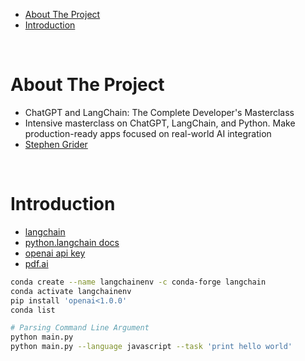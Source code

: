 - [About The Project](#about-the-project)
- [Introduction](#introduction)

&nbsp;

# About The Project

- ChatGPT and LangChain: The Complete Developer's Masterclass
- Intensive masterclass on ChatGPT, LangChain, and Python. Make production-ready apps focused on real-world AI integration
- [Stephen Grider](https://github.com/StephenGrider)

&nbsp;

# Introduction

- [langchain](https://github.com/langchain-ai/langchain)
- [python.langchain docs](https://python.langchain.com/docs/get_started/quickstart)
- [openai api key](https://platform.openai.com/api-keys)
- [pdf.ai](https://pdf.ai/)

```sh
conda create --name langchainenv -c conda-forge langchain
conda activate langchainenv
pip install 'openai<1.0.0'
conda list

# Parsing Command Line Argument
python main.py
python main.py --language javascript --task 'print hello world'
```

&nbsp;
